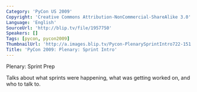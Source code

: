 ```yaml
---
Category: 'PyCon US 2009'
Copyright: 'Creative Commons Attribution-NonCommercial-ShareAlike 3.0'
Language: 'English'
SourceUrl: 'http://blip.tv/file/1957750'
Speakers: []
Tags: [pycon, pycon2009]
ThumbnailUrl: 'http://a.images.blip.tv/Pycon-PlenarySprintIntro722-151.jpg'
Title: 'PyCon 2009: Plenary: Sprint Intro'
---
```

Plenary: Sprint Prep

  
Talks about what sprints were happening, what was getting worked on, and who
to talk to.
